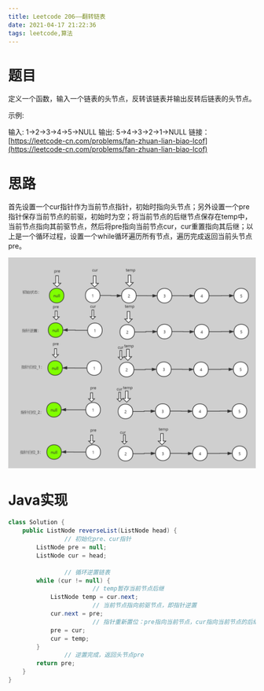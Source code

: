```yaml
---
title: Leetcode 206——翻转链表
date: 2021-04-17 21:22:36
tags: leetcode,算法
---
```


# 题目

定义一个函数，输入一个链表的头节点，反转该链表并输出反转后链表的头节点。

示例:

输入: 1->2->3->4->5->NULL
输出: 5->4->3->2->1->NULL
链接：[https://leetcode-cn.com/problems/fan-zhuan-lian-biao-lcof](https://leetcode-cn.com/problems/fan-zhuan-lian-biao-lcof)

# 思路

首先设置一个cur指针作为当前节点指针，初始时指向头节点；另外设置一个pre指针保存当前节点的前驱，初始时为空；将当前节点的后继节点保存在temp中，当前节点指向其前驱节点，然后将pre指向当前节点cur，cur重置指向其后继；以上是一个循环过程，设置一个while循环遍历所有节点，遍历完成返回当前头节点pre。

![Leetcode%20206%E2%80%94%E2%80%94%E7%BF%BB%E8%BD%AC%E9%93%BE%E8%A1%A8%20245b5fa7b29845fe8476a6671f32f42e.jpg](Leetcode%20206%E2%80%94%E2%80%94%E7%BF%BB%E8%BD%AC%E9%93%BE%E8%A1%A8%20245b5fa7b29845fe8476a6671f32f42e.jpg)

# Java实现

```java
class Solution {
    public ListNode reverseList(ListNode head) {
				// 初始化pre、cur指针
        ListNode pre = null;
        ListNode cur = head;
				
				// 循环逆置链表
        while (cur != null) {
						// temp暂存当前节点后继
            ListNode temp = cur.next;
						// 当前节点指向前驱节点，即指针逆置
            cur.next = pre;
						// 指针重新置位：pre指向当前节点，cur指向当前节点的后继
            pre = cur;
            cur = temp;
        }
				// 逆置完成，返回头节点pre
        return pre;
    }
}
```